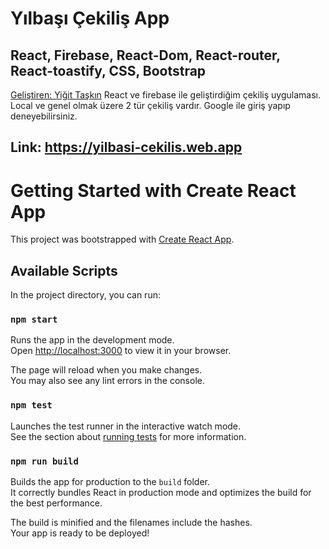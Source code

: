 # Yılbaşı Çekiliş App

## React, Firebase, React-Dom, React-router, React-toastify, CSS, Bootstrap

[Geliştiren: Yiğit Taşkın](https://www.linkedin.com/in/taskinygt/)
React ve firebase ile geliştirdiğim çekiliş uygulaması. Local ve genel olmak üzere 2 tür çekiliş vardır. Google ile giriş yapıp deneyebilirsiniz.

## Link: https://yilbasi-cekilis.web.app

# Getting Started with Create React App

This project was bootstrapped with [Create React App](https://github.com/facebook/create-react-app).

## Available Scripts

In the project directory, you can run:

### `npm start`

Runs the app in the development mode.\
Open [http://localhost:3000](http://localhost:3000) to view it in your browser.

The page will reload when you make changes.\
You may also see any lint errors in the console.

### `npm test`

Launches the test runner in the interactive watch mode.\
See the section about [running tests](https://facebook.github.io/create-react-app/docs/running-tests) for more information.

### `npm run build`

Builds the app for production to the `build` folder.\
It correctly bundles React in production mode and optimizes the build for the best performance.

The build is minified and the filenames include the hashes.\
Your app is ready to be deployed!
